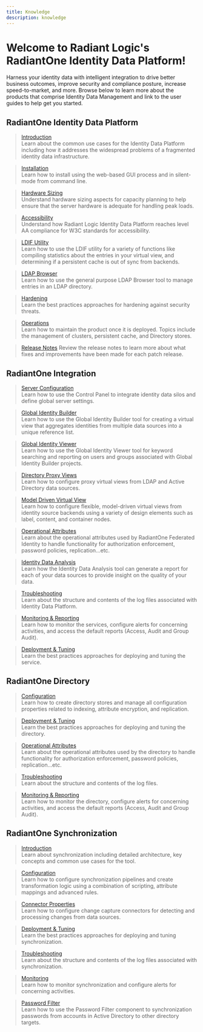 ```yaml
---
title: Knowledge
description: knowledge
---
```


# Welcome to Radiant Logic's RadiantOne Identity Data Platform!

Harness your identity data with intelligent integration to drive better business outcomes, improve security and compliance posture, increase speed-to-market, and more. Browse below to learn more about the products that comprise Identity Data Management and link to the user guides to help get you started.

## RadiantOne Identity Data Platform

<section>
  
  > [Introduction](/architect-guide/preface)  
  > Learn about the common use cases for the Identity Data Platform including how it addresses the widespread problems of a fragmented identity data infrastructure. 
  
  > [Installation](/installation-guide/01-prerequisites)  
  > Learn how to install using the web-based GUI process and in silent-mode from command line. 
  
  > [Hardware Sizing](/hardware-sizing-guide/01-introduction)  
  > Understand hardware sizing aspects for capacity planning to help ensure that the server hardware is adequate for handling peak loads.
  
  > [Accessibility](/wca-compliance-guide/01-overview)  
  > Understand how Radiant Logic Identity Data Platform reaches level AA compliance for W3C standards for accessibility.
  
  > [LDIF Utility](/ldif-utility-guide/01-overview)  
  > Learn how to use the LDIF utility for a variety of functions like compiling statistics about the entries in your virtual view, and determining if a persistent cache is out of sync from backends.
  
  > [LDAP Browser](/ldap-browser/01-overview)  
  > Learn how to use the general purpose LDAP Browser tool to manage entries in an LDAP directory.
  
  > [Hardening](/hardening-guide/00-preface)  
  > Learn the best practices approaches for hardening against security threats.
  
  > [Operations](/operations-guide/01-overview)  
  > Learn how to maintain the product once it is deployed. Topics include the management of clusters, persistent cache, and Directory stores.

  > [Release Notes](/release-notes/v740-release-notes)
  > Review the release notes to learn more about what fixes and improvements have been made for each patch release. 

</section>

## RadiantOne Integration

<section>
  
  > [Server Configuration](/sys-admin-guide/01-introduction)  
  > Learn how to use the Control Panel to integrate identity data silos and define global server settings.
  
  > [Global Identity Builder](/global-identity-builder-guide/introduction)  
  > Learn how to use the Global Identity Builder tool for creating a virtual view that aggregates identities from multiple data sources into a unique reference list. 
  
  > [Global Identity Viewer](/global-identity-viewer-guide/01-introduction)  
  > Learn how to use the Global Identity Viewer tool for keyword searching and reporting on users and groups associated with Global Identity Builder projects.
  
  > [Directory Proxy Views](/namespace-configuration-guide/03-virtual-view-of-ldap-backends/)  
  > Learn how to configure proxy virtual views from LDAP and Active Directory data sources.
  
  > [Model Driven Virtual View](/context-builder-guide/introduction)  
  > Learn how to configure flexible, model-driven virtual views from identity source backends using a variety of design elements such as label, content, and container nodes.
  
  > [Operational Attributes](/operational-attributes-guide/01-overview)  
  > Learn about the operational attributes used by RadiantOne Federated Identity to handle functionality for authorization enforcement, password policies, replication...etc.
  
  > [Identity Data Analysis](/data-analysis-guide/01-introduction)  
  > Learn how the Identity Data Analysis tool can generate a report for each of your data sources to provide insight on the quality of your data.
  
  > [Troubleshooting](/logging-and-troubleshooting-guide/01-overview)  
  > Learn about the structure and contents of the log files associated with Identity Data Platform.
  
  > [Monitoring & Reporting](/monitoring-and-reporting-guide/01-monitoring)  
  > Learn how to monitor the services, configure alerts for concerning activities, and access the default reports (Access, Audit and Group Audit).
  
  > [Deployment & Tuning](/deployment-and-tuning-guide/00-preface)  
  > Learn the best practices approaches for deploying and tuning the service.
    
</section>

 
## RadiantOne Directory

<section>
  
  > [Configuration](/namespace-configuration-guide/05-radiantone-universal-directory)  
  > Learn how to create directory stores and manage all configuration properties related to indexing, attribute encryption, and replication.

  > [Deployment & Tuning](/deployment-and-tuning-guide/00-preface)  
  > Learn the best practices approaches for deploying and tuning the directory.
  
  > [Operational Attributes](/operational-attributes-guide/01-overview)  
  > Learn about the operational attributes used by the directory to handle functionality for authorization enforcement, password policies, replication...etc.
  
  > [Troubleshooting](/logging-and-troubleshooting-guide/01-overview)  
  > Learn about the structure and contents of the log files.
  
  > [Monitoring & Reporting](/monitoring-and-reporting-guide/01-monitoring)  
  > Learn how to monitor the directory, configure alerts for concerning activities, and access the default reports (Access, Audit and Group Audit).
  
</section>


## RadiantOne Synchronization

<section>
  
  > [Introduction](/global-sync-guide/introduction)  
  > Learn about synchronization including detailed architecture, key concepts and common use cases for the tool.
 
  > [Configuration](/global-sync-guide/configuration/overview)  
  > Learn how to configure synchronization pipelines and create transformation logic using a combination of scripting, attribute mappings and advanced rules.

  > [Connector Properties](/connector-properties-guide/overview)  
  > Learn how to configure change capture connectors for detecting and processing changes from data sources.

  > [Deployment & Tuning](/global-sync-guide/deployment)  
  > Learn the best practices approaches for deploying and tuning synchronization.
  
  > [Troubleshooting](/logging-and-troubleshooting-guide/05-global-synchronization)  
  > Learn about the structure and contents of the log files associated with synchronization.
  
  > [Monitoring](/monitoring-and-reporting-guide/01-monitoring)  
  > Learn how to monitor synchronization and configure alerts for concerning activities.
  
  > [Password Filter](/password-filter-guide/01-overview)  
  > Learn how to use the Password Filter component to synchronization passwords from accounts in Active Directory to other directory targets.
  
</section>
